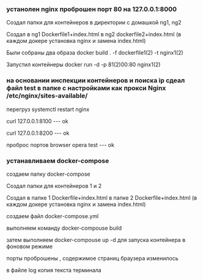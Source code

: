 ### устанолен nginx проброшен порт 80 на 127.0.0.1:8000
Создал папки для контейнеров в директории с домашкой ng1, ng2

Создал в ng1 Dockerfile1+index.html в ng2 dockerfile2+index.html (в каждом докере установка nginx и замена index.html)

Были собраны два образа docker build . -f dockerfile1(2) -t nginx1(2)

Запустил контейнеры docker run -d -p 81(2)00:80 nginx1(2)

### на основании инспекции контейнеров и поиска ip сдеал файл test в папке с настройками как прокси Nginx /etc/nginx/sites-available/
перегруз systemctl restart nginx

curl 127.0.0.1:8100 --- ok

curl 127.0.0.1:8200 --- ok

проброс портов 
browser opera test --- ok

### устанавливаем docker-compose
создаем папку docker-compose

Создал папки для контейнеров  1 и 2

Создал в папке 1 Dockerfile+index.html в папке 2 Dockerfile+index.html (в каждом докере установка nginx и замена index.html)

создаем файл docker-compose.yml

выполняем команду docker-compouse build

затем выполняем docker-compouse up -d для запуска контейнера в фоновом режиме

порты проброшены , содержимое страниц браузера изменилось

в файле log копия текста терминала
